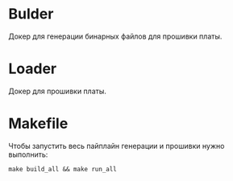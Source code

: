 # Bulder  
Докер для генерации бинарных файлов для прошивки платы.  
# Loader
Докер для прошивки платы.  
# Makefile
Чтобы запустить весь пайплайн генерации и прошивки нужно выполнить:  
```
make build_all && make run_all
```